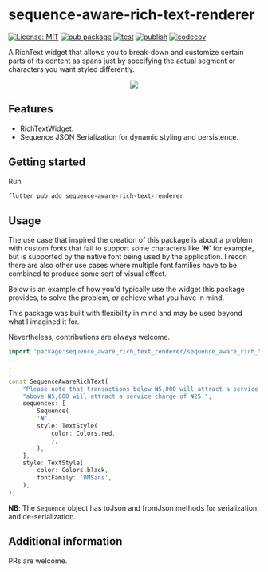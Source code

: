 # sequence-aware-rich-text-renderer

[![License: MIT](https://img.shields.io/badge/License-MIT-yellow.svg)](https://opensource.org/licenses/MIT) [![pub package](https://img.shields.io/pub/v/sequence_aware_rich_text_renderer.svg)](https://pub.dev/packages/sequence_aware_rich_text_renderer) [![test](https://github.com/francis94c/sequence-aware-rich-text-renderer/actions/workflows/test.yaml/badge.svg)](https://github.com/francis94c/sequence-aware-rich-text-renderer/actions/workflows/test.yaml) [![publish](https://github.com/francis94c/sequence-aware-rich-text-renderer/actions/workflows/publish.yaml/badge.svg)](https://github.com/francis94c/sequence-aware-rich-text-renderer/actions/workflows/publish.yaml) [![codecov](https://codecov.io/github/francis94c/sequence-aware-rich-text-renderer/graph/badge.svg?token=rlr85HxF5B)](https://codecov.io/github/francis94c/sequence-aware-rich-text-renderer)

A RichText widget that allows you to break-down and customize certain parts of its content as spans just by specifying the actual segment or characters you want styled differently.

<div style="text-align: center;">
  <img src="https://github.com/francis94c/sequence-aware-rich-text-renderer/blob/master/screenshots/example.png?raw=true">
</div>

## Features

- RichTextWidget.
- Sequence JSON Serialization for dynamic styling and persistence.

## Getting started

Run

```bash
flutter pub add sequence-aware-rich-text-renderer
```

## Usage

The use case that inspired the creation of this package is about a problem with custom fonts that fail to support some characters like '₦' for example, but is supported by the native font being used by the application. I recon there are also other use cases where multiple font families have to be combined to produce some sort of visual effect.

Below is an example of how you'd typically use the widget this package provides, to solve the problem, or achieve what you have in mind.

This package was built with flexibility in mind and may be used beyond what I imagined it for.

Nevertheless, contributions are always welcome.

```dart
import 'package:sequence_aware_rich_text_renderer/sequence_aware_rich_text_renderer.dart';
.
.
.
const SequenceAwareRichText(
    "Please note that transactions below ₦5,000 will attract a service charge of ₦10, while transactions "
    "above ₦5,000 will attract a service charge of ₦25.",
    sequences: [
        Sequence(
        '₦',
        style: TextStyle(
            color: Colors.red,
            ),
        ),
    ],
    style: TextStyle(
        color: Colors.black,
        fontFamily: 'DMSans',
    ),
);
```

**NB**: The `Sequence` object has toJson and fromJson methods for serialization and de-serialization.

## Additional information

PRs are welcome.
